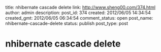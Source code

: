 title: nhibernate cascade delete
link: http://www.sheng00.com/374.html
author: admin
description: 
post_id: 374
created: 2012/06/05 14:34:54
created_gmt: 2012/06/05 06:34:54
comment_status: open
post_name: nhibernate-cascade-delete
status: publish
post_type: post

# nhibernate cascade delete

<bag name="FileTagRelations" table="FileTagRelation"  inverse="true" cascade="delete"> 
      <key column="FileID"  foreign-key="FileID" /> 
      <one-to-many class="Entity.FileTagRelationEntity, Entity"/> 
    </bag>